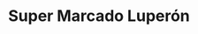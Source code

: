 ---
title: "Super Marcado Luperón"
url: /playa-hermosa/super-marcado-luperon/
shop: supermercado
---